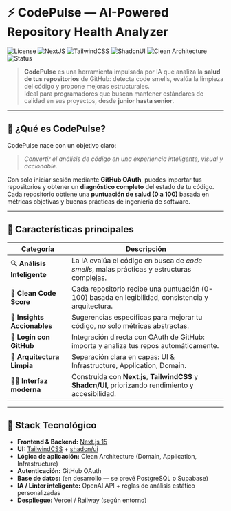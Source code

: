 # ⚡ CodePulse — AI-Powered Repository Health Analyzer

![License](https://img.shields.io/badge/license-MIT-blue.svg)
![NextJS](https://img.shields.io/badge/NextJS-15-black?logo=nextdotjs)
![TailwindCSS](https://img.shields.io/badge/TailwindCSS-3.4-38bdf8?logo=tailwindcss)
![ShadcnUI](https://img.shields.io/badge/UI-shadcn/ui-9f7aea?logo=react)
![Clean Architecture](https://img.shields.io/badge/Architecture-Clean-green)
![Status](https://img.shields.io/badge/status-🚧_MVP_in_progress-orange)

> **CodePulse** es una herramienta impulsada por IA que analiza la **salud de tus repositorios** de GitHub: detecta code smells, evalúa la limpieza del código y propone mejoras estructurales.  
> Ideal para programadores que buscan mantener estándares de calidad en sus proyectos, desde **junior hasta senior**.

---

## 🧠 ¿Qué es CodePulse?

CodePulse nace con un objetivo claro:

> _Convertir el análisis de código en una experiencia inteligente, visual y accionable._

Con solo iniciar sesión mediante **GitHub OAuth**, puedes importar tus repositorios y obtener un **diagnóstico completo** del estado de tu código.  
Cada repositorio obtiene una **puntuación de salud (0 a 100)** basada en métricas objetivas y buenas prácticas de ingeniería de software.

---

## 🚀 Características principales

| Categoría                   | Descripción                                                                                           |
| --------------------------- | ----------------------------------------------------------------------------------------------------- |
| 🔍 **Análisis Inteligente** | La IA evalúa el código en busca de _code smells_, malas prácticas y estructuras complejas.            |
| 🧩 **Clean Code Score**     | Cada repositorio recibe una puntuación (0-100) basada en legibilidad, consistencia y arquitectura.    |
| 🧠 **Insights Accionables** | Sugerencias específicas para mejorar tu código, no solo métricas abstractas.                          |
| 🔐 **Login con GitHub**     | Integración directa con OAuth de GitHub: importa y analiza tus repos automáticamente.                 |
| 🧱 **Arquitectura Limpia**  | Separación clara en capas: UI & Infrastructure, Application, Domain.                                  |
| 🧑‍💻 **Interfaz moderna**     | Construida con **Next.js**, **TailwindCSS** y **Shadcn/UI**, priorizando rendimiento y accesibilidad. |

---

## 🧰 Stack Tecnológico

- **Frontend & Backend:** [Next.js 15](https://nextjs.org/)
- **UI:** [TailwindCSS](https://tailwindcss.com/) + [shadcn/ui](https://ui.shadcn.com/)
- **Lógica de aplicación:** Clean Architecture (Domain, Application, Infrastructure)
- **Autenticación:** GitHub OAuth
- **Base de datos:** (en desarrollo — se prevé PostgreSQL o Supabase)
- **IA / Linter inteligente:** OpenAI API + reglas de análisis estático personalizadas
- **Despliegue:** Vercel / Railway (según entorno)

